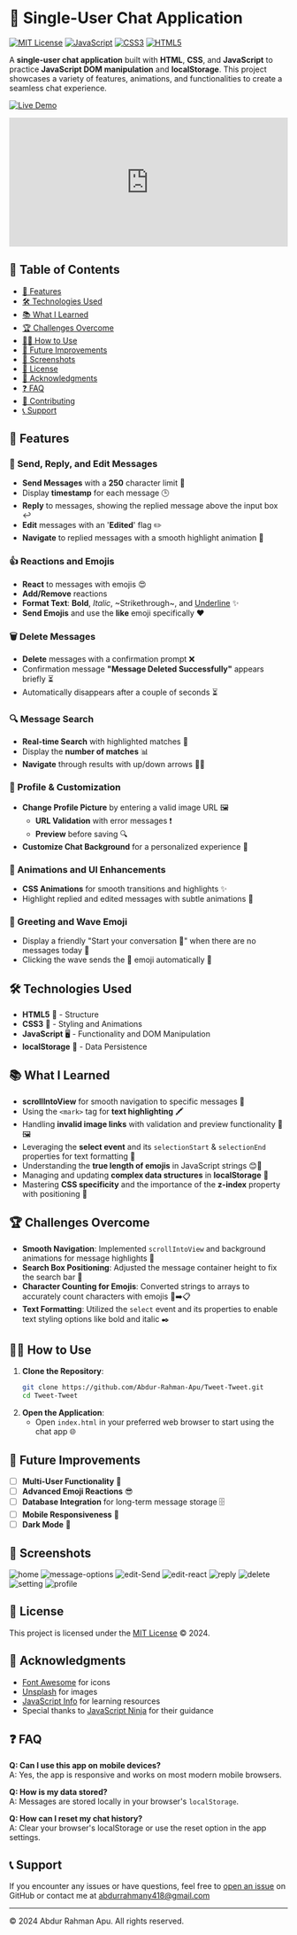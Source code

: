 # 💬 Single-User Chat Application

[![MIT License](https://img.shields.io/badge/License-MIT-yellow.svg)](LICENSE)
[![JavaScript](https://img.shields.io/badge/JavaScript-ES6+-yellow.svg)](https://developer.mozilla.org/en-US/docs/Web/JavaScript)
[![CSS3](https://img.shields.io/badge/CSS3-3.0-blue.svg)](https://developer.mozilla.org/en-US/docs/Web/CSS)
[![HTML5](https://img.shields.io/badge/HTML5-5.0-orange.svg)](https://developer.mozilla.org/en-US/docs/Web/HTML)

A **single-user chat application** built with **HTML**, **CSS**, and **JavaScript** to practice **JavaScript DOM manipulation** and **localStorage**. This project showcases a variety of features, animations, and functionalities to create a seamless chat experience.

[![Live Demo](https://img.shields.io/badge/Live-Demo-green)](https://abdur-rahman-apu.github.io/Tweet-Tweet/)

<div style="padding:46.23% 0 0 0;position:relative;"><iframe src="https://player.vimeo.com/video/1012116914?badge=0&amp;autopause=0&amp;player_id=0&amp;app_id=58479" frameborder="0" allow="autoplay; fullscreen; picture-in-picture; clipboard-write" style="position:absolute;top:0;left:0;width:100%;height:100%;" title="project"></iframe></div><script src="https://player.vimeo.com/api/player.js"></script>

## 📑 Table of Contents

- [🚀 Features](#-features)
- [🛠️ Technologies Used](#-technologies-used)
- [📚 What I Learned](#-what-i-learned)
- [🏆 Challenges Overcome](#-challenges-overcome)
- [🧑‍💻 How to Use](#-how-to-use)
- [🔮 Future Improvements](#-future-improvements)
- [📸 Screenshots](#-screenshots)
- [📝 License](#-license)
- [📣 Acknowledgments](#-acknowledgments)
- [❓ FAQ](#-faq)
- [🤝 Contributing](#-contributing)
- [📞 Support](#-support)

## 🚀 Features

### 📨 Send, Reply, and Edit Messages

- **Send Messages** with a **250** character limit 📝
- Display **timestamp** for each message 🕒
- **Reply** to messages, showing the replied message above the input box ↩️
- **Edit** messages with an '**Edited**' flag ✏️
- **Navigate** to replied messages with a smooth highlight animation 🎯

### 👍 Reactions and Emojis

- **React** to messages with emojis 😍
- **Add/Remove** reactions
- **Format Text**: **Bold**, _Italic_, ~Strikethrough~, and <u>Underline</u> ✨
- **Send Emojis** and use the **like** emoji specifically ❤️

### 🗑️ Delete Messages

- **Delete** messages with a confirmation prompt ❌
- Confirmation message **"Message Deleted Successfully"** appears briefly ⏳
- Automatically disappears after a couple of seconds ⏳

### 🔍 Message Search

- **Real-time Search** with highlighted matches 🔦
- Display the **number of matches** 📊
- **Navigate** through results with up/down arrows 🔼🔽

### 👤 Profile & Customization

- **Change Profile Picture** by entering a valid image URL 🖼️
  - **URL Validation** with error messages ❗
  - **Preview** before saving 🔍
- **Customize Chat Background** for a personalized experience 🎨

### 🎨 Animations and UI Enhancements

- **CSS Animations** for smooth transitions and highlights ✨
- Highlight replied and edited messages with subtle animations 🌟

### 👋 Greeting and Wave Emoji

- Display a friendly "Start your conversation 👋" when there are no messages today 🌅
- Clicking the wave sends the 👋 emoji automatically 🎉

## 🛠️ Technologies Used

- **HTML5** 📄 - Structure
- **CSS3** 🎨 - Styling and Animations
- **JavaScript** 🖥️ - Functionality and DOM Manipulation
- **localStorage** 💾 - Data Persistence

## 📚 What I Learned

- **scrollIntoView** for smooth navigation to specific messages 🔄
- Using the `<mark>` tag for **text highlighting** 🖍️
- Handling **invalid image links** with validation and preview functionality 🚫🖼️
- Leveraging the **select event** and its `selectionStart` & `selectionEnd` properties for text formatting 📝
- Understanding the **true length of emojis** in JavaScript strings 😊🔢
- Managing and updating **complex data structures** in **localStorage** 📂
- Mastering **CSS specificity** and the importance of the **z-index** property with positioning 📏

## 🏆 Challenges Overcome

- **Smooth Navigation**: Implemented `scrollIntoView` and background animations for message highlights 🚀
- **Search Box Positioning**: Adjusted the message container height to fix the search bar 📐
- **Character Counting for Emojis**: Converted strings to arrays to accurately count characters with emojis 🔢➡️📋
- **Text Formatting**: Utilized the `select` event and its properties to enable text styling options like bold and italic ✒️

## 🧑‍💻 How to Use

1. **Clone the Repository**:
   ```bash
   git clone https://github.com/Abdur-Rahman-Apu/Tweet-Tweet.git
   cd Tweet-Tweet
   ```
2. **Open the Application**:
   - Open `index.html` in your preferred web browser to start using the chat app 🌐

## 🔮 Future Improvements

- [ ] **Multi-User Functionality** 👥
- [ ] **Advanced Emoji Reactions** 😎
- [ ] **Database Integration** for long-term message storage 🗄️
- [ ] **Mobile Responsiveness** 📱
- [ ] **Dark Mode** 🌙

## 📸 Screenshots

![home](./assets/screenshots/home.png)
![message-options](./assets/screenshots/message-options.jpg)
![edit-Send](./assets/screenshots/edit.jpg)
![edit-react](./assets/screenshots/edit-react.jpg)
![reply](./assets/screenshots/reply.jpg)
![delete](./assets/screenshots/delete%20message.jpg)
![setting](./assets/screenshots/settings.jpg)
![profile](./assets/screenshots/changeProfile.jpg)

## 📝 License

This project is licensed under the [MIT License](LICENSE) © 2024.

## 📣 Acknowledgments

- [Font Awesome](https://fontawesome.com/) for icons
- [Unsplash](https://unsplash.com/) for images
- [JavaScript Info](https://javascript.info/) for learning resources
- Special thanks to [JavaScript Ninja](https://webdeveloperbd.net/js-bootcamp/) for their guidance

## ❓ FAQ

**Q: Can I use this app on mobile devices?**  
A: Yes, the app is responsive and works on most modern mobile browsers.

**Q: How is my data stored?**  
A: Messages are stored locally in your browser's `localStorage`.

**Q: How can I reset my chat history?**  
A: Clear your browser's localStorage or use the reset option in the app settings.

## 📞 Support

If you encounter any issues or have questions, feel free to [open an issue](https://github.com/yourusername/chat-app/issues) on GitHub or contact me at [abdurrahmany418@gmail.com](mailto:abdurrahmany418@gmail.com)

---

&copy; 2024 Abdur Rahman Apu. All rights reserved.
